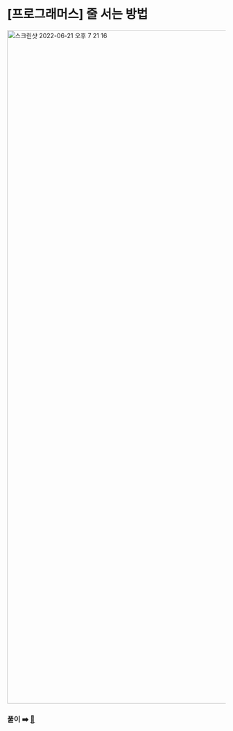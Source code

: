 # [프로그래머스] 줄 서는 방법

<img width="1552" alt="스크린샷 2022-06-21 오후 7 21 16" src="https://user-images.githubusercontent.com/45463495/176991758-2700e5a1-96b1-42cf-9f97-30d2dbfbd893.png">

### 풀이 ➡️ [🔗](https://seongho96.tistory.com/88)